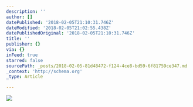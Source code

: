 ```yaml
---
description: ''
author: []
datePublished: '2018-02-05T21:10:31.746Z'
dateModified: '2018-02-05T21:02:55.438Z'
datePublishedOriginal: '2018-02-05T21:10:31.746Z'
title: ''
publisher: {}
via: {}
inFeed: true
starred: false
sourcePath: _posts/2018-02-05-81d48472-f124-4ce8-bd59-6f81759ce347.md
_context: 'http://schema.org'
_type: Article

---
```

![](https://the-grid-user-content.s3-us-west-2.amazonaws.com/af1b17f3-23c7-4465-bb20-e39b0c6ea7b6.jpg)